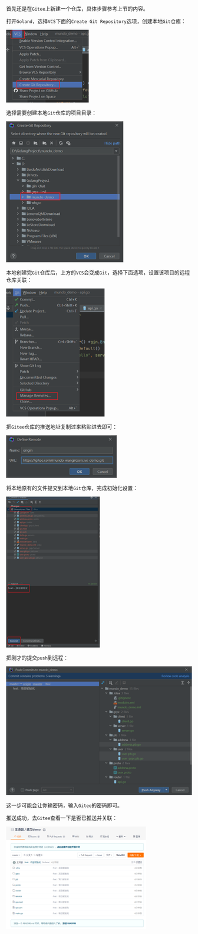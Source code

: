 首先还是在`Gitee`上新建一个仓库，具体步骤参考上节的内容。

打开`Goland`，选择`VCS`下面的`Create Git Repository`选项，创建本地`Git`仓库：

<img src="image/image-20231128002858162.png" alt="image-20231128002858162" style="zoom: 50%;" />

选择需要创建本地`Git`仓库的项目目录：

<img src="image/image-20231128002917597.png" alt="image-20231128002917597" style="zoom: 50%;" />

本地创建完`Git`仓库后，上方的`VCS`会变成`Git`，选择下面选项，设置该项目的远程仓库关联：

<img src="image/image-20231128003138117.png" alt="image-20231128003138117" style="zoom:50%;" />

把`Gitee`仓库的推送地址复制过来粘贴进去即可：

<img src="image/image-20231128003212334.png" alt="image-20231128003212334" style="zoom:50%;" />

将本地原有的文件提交到本地`Git`仓库，完成初始化设置：

<img src="image/image-20231128003008334.png" alt="image-20231128003008334" style="zoom: 40%;" />

把刚才的提交`push`到远程：

<img src="image/image-20231128003250949.png" alt="image-20231128003250949" style="zoom:50%;" />

这一步可能会让你输密码，输入`Gitee`的密码即可。

推送成功，去`Gitee`查看一下是否已推送并关联：

<img src="image/image-20231128003435757.png" alt="image-20231128003435757" style="zoom: 37%;" />
